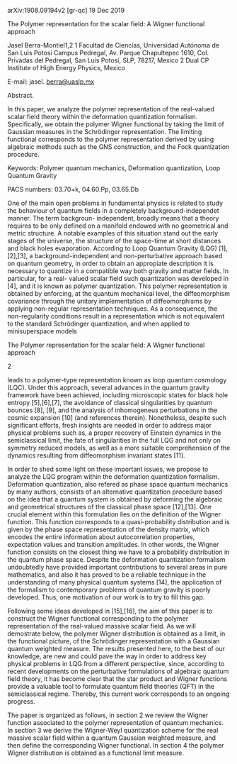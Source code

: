arXiv:1908.09194v2 [gr-qc] 19 Dec 2019

The Polymer representation for the scalar field: A Wigner functional approach

Jasel Berra-Montiel1,2 1 Facultad de Ciencias, Universidad Autónoma de San Luis Potosí Campus Pedregal, Av. Parque Chapultepec 1610, Col. Privadas del Pedregal, San Luis Potosí, SLP, 78217, Mexico 2 Dual CP Institute of High Energy Physics, Mexico

E-mail: jasel. berra@uaslp.mx

Abstract.

In this paper, we analyze the polymer representation of the real-valued scalar field theory within the deformation quantization formalism. Specifically, we obtain the polymer Wigner functional by taking the limit of Gaussian measures in the Schrödinger representation. The limiting functional corresponds to the polymer representation derived by using algebraic methods such as the GNS construction, and the Fock quantization procedure.

Keywords: Polymer quantum mechanics, Deformation quantization, Loop Quantum Gravity

PACS numbers: 03.70+k, 04.60.Pp, 03.65.Db

One of the main open problems in fundamental physics is related to study the behaviour of quantum fields in a completely background-independet manner. The term backgroun- independent, broadly means that a theory requires to be only defined on a manifold endowed with no geometrical and metric structure. A notable examples of this situation stand out the early stages of the universe, the structure of the space-time at short distances and black holes evaporation. According to Loop Quantum Gravity (LQG) [1],[2],[3], a background-independent and non-perturbative approach based on quantum geometry, in order to obtain an appropiate description it is necessary to quantize in a compatible way both gravity and matter fields. In particular, for a real- valued scalar field such quantization was developed in [4], and it is known as polymer quantization. This polymer representation is obtained by enforcing, at the quantum mechanical level, the diffeomorphism covariance through the unitary implementation of diffeomorphisms by applying non-regular representation techniques. As a consequence, the non-regularity conditions result in a representation which is not equivalent to the standard Schrödinger quantization, and when applied to minisuperspace models

The Polymer representation for the scalar field: A Wigner functional approach

2

leads to a polymer-type representation known as loop quantum cosmology (LQC). Under this approach, several advances in the quantum gravity framework have been achieved, including microscopic states for black hole entropy [5],[6],[7], the avoidance of classical singularities by quantum bounces [8], [9], and the analysis of inhomogeneus perturbations in the cosmic expansion [10] (and references therein). Nonetheless, despite such significant efforts, fresh insights are needed in order to address major physical problems such as, a proper recovery of Einstein dynamics in the semiclassical limit, the fate of singularities in the full LQG and not only on symmetry reduced models, as well as a more suitable comprehension of the dynamics resulting from diffeomorphism invariant states [11].

In order to shed some light on these important issues, we propose to analyze the LQG program within the deformation quantization formalism. Deformation quantization, also refered as phase space quantum mechanics by many authors, consists of an alternative quantization procedure based on the idea that a quantum system is obtained by deforming the algebraic and geometrical structures of the classical phase space [12],[13]. One crucial element within this formulation lies on the definition of the Wigner function. This function corresponds to a quasi-probability distribution and is given by the phase space representation of the density matrix, which encodes the entire information about autocorrelation properties, expectation values and transition amplitudes. In other words, the Wigner function consists on the closest thing we have to a probability distribution in the quantum phase space. Despite the deformation quantization formalism undoubtedly have provided important contributions to several areas in pure mathematics, and also it has proved to be a reliable technique in the understanding of many physical quantum systems [14], the application of the formalism to contemporary problems of quantum gravity is poorly developed. Thus, one motivation of our work is to try to fill this gap.

Following some ideas developed in [15],[16], the aim of this paper is to construct the Wigner functional corresponding to the polymer representation of the real-valued massive scalar field. As we will demostrate below, the polymer Wigner distribution is obtained as a limit, in the functional picture, of the Schrödinger representation with a Gaussian quantum weighted measure. The results presented here, to the best of our knowledge, are new and could pave the way in order to address key physical problems in LQG from a different perspective, since, according to recent developments on the perturbative formulations of algebraic quantum field theory, it has become clear that the star product and Wigner functions provide a valuable tool to formulate quantum field theories (QFT) in the semiclassical regime. Thereby, this current work corresponds to an ongoing progress.

The paper is organized as follows, in section 2 we review the Wigner function associated to the polymer representation of quantum mechanics. In section 3 we derive the Wigner-Weyl quantization scheme for the real massive scalar field within a quantum Gaussian weighted measure, and then define the corresponding Wigner functional. In section 4 the polymer Wigner distribution is obtained as a functional limit measure.

